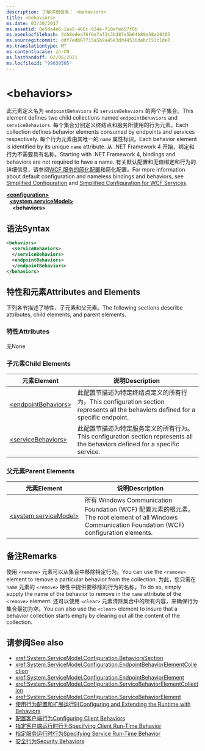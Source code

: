 ```yaml
---
description: 了解详细信息： <behaviors>
title: <behaviors>
ms.date: 03/30/2017
ms.assetid: 0e5da4e6-1aa5-466c-924e-f10efee57f0b
ms.openlocfilehash: 3cb8edea76f6e7af3c3b387e5b04b89e58a28305
ms.sourcegitcommit: ddf7edb67715a5b9a45e3dd44536dabc153c1de0
ms.translationtype: MT
ms.contentlocale: zh-CN
ms.lasthandoff: 02/06/2021
ms.locfileid: "99639505"
---
```

# \<behaviors>

<span data-ttu-id="bdf70-102">此元素定义名为 `endpointBehaviors` 和 `serviceBehaviors` 的两个子集合。</span><span class="sxs-lookup"><span data-stu-id="bdf70-102">This element defines two child collections named `endpointBehaviors` and `serviceBehaviors`.</span></span>  <span data-ttu-id="bdf70-103">每个集合分别定义终结点和服务所使用的行为元素。</span><span class="sxs-lookup"><span data-stu-id="bdf70-103">Each collection defines behavior elements consumed by endpoints and services respectively.</span></span> <span data-ttu-id="bdf70-104">每个行为元素由其唯一的 `name` 属性标识。</span><span class="sxs-lookup"><span data-stu-id="bdf70-104">Each behavior element is identified by its unique `name` attribute.</span></span> <span data-ttu-id="bdf70-105">从 .NET Framework 4 开始，绑定和行为不需要具有名称。</span><span class="sxs-lookup"><span data-stu-id="bdf70-105">Starting with .NET Framework 4, bindings and behaviors are not required to have a name.</span></span> <span data-ttu-id="bdf70-106">有关默认配置和无值绑定和行为的详细信息，请参阅[WCF 服务的](../../../wcf/samples/simplified-configuration-for-wcf-services.md)[简化配置](../../../wcf/simplified-configuration.md)和简化配置。</span><span class="sxs-lookup"><span data-stu-id="bdf70-106">For more information about default configuration and nameless bindings and behaviors, see [Simplified Configuration](../../../wcf/simplified-configuration.md) and [Simplified Configuration for WCF Services](../../../wcf/samples/simplified-configuration-for-wcf-services.md).</span></span>  
  
[**\<configuration>**](../configuration-element.md)\
&nbsp;&nbsp;[**\<system.serviceModel>**](system-servicemodel.md)\
&nbsp;&nbsp;&nbsp;&nbsp;**\<behaviors>**  
  
## <a name="syntax"></a><span data-ttu-id="bdf70-107">语法</span><span class="sxs-lookup"><span data-stu-id="bdf70-107">Syntax</span></span>  
  
```xml  
<behaviors>
  <serviceBehaviors>
  </serviceBehaviors>
  <endpointBehaviors>
  </endpointBehaviors>
</behaviors>
```  
  
## <a name="attributes-and-elements"></a><span data-ttu-id="bdf70-108">特性和元素</span><span class="sxs-lookup"><span data-stu-id="bdf70-108">Attributes and Elements</span></span>  

 <span data-ttu-id="bdf70-109">下列各节描述了特性、子元素和父元素。</span><span class="sxs-lookup"><span data-stu-id="bdf70-109">The following sections describe attributes, child elements, and parent elements.</span></span>  
  
### <a name="attributes"></a><span data-ttu-id="bdf70-110">特性</span><span class="sxs-lookup"><span data-stu-id="bdf70-110">Attributes</span></span>  

 <span data-ttu-id="bdf70-111">无</span><span class="sxs-lookup"><span data-stu-id="bdf70-111">None</span></span>  
  
### <a name="child-elements"></a><span data-ttu-id="bdf70-112">子元素</span><span class="sxs-lookup"><span data-stu-id="bdf70-112">Child Elements</span></span>  
  
|<span data-ttu-id="bdf70-113">元素</span><span class="sxs-lookup"><span data-stu-id="bdf70-113">Element</span></span>|<span data-ttu-id="bdf70-114">说明</span><span class="sxs-lookup"><span data-stu-id="bdf70-114">Description</span></span>|  
|-------------|-----------------|  
|[\<endpointBehaviors>](endpointbehaviors.md)|<span data-ttu-id="bdf70-115">此配置节描述为特定终结点定义的所有行为。</span><span class="sxs-lookup"><span data-stu-id="bdf70-115">This configuration section represents all the behaviors defined for a specific endpoint.</span></span>|  
|[\<serviceBehaviors>](servicebehaviors.md)|<span data-ttu-id="bdf70-116">此配置节描述为特定服务定义的所有行为。</span><span class="sxs-lookup"><span data-stu-id="bdf70-116">This configuration section represents all the behaviors defined for a specific service.</span></span>|  
  
### <a name="parent-elements"></a><span data-ttu-id="bdf70-117">父元素</span><span class="sxs-lookup"><span data-stu-id="bdf70-117">Parent Elements</span></span>  
  
|<span data-ttu-id="bdf70-118">元素</span><span class="sxs-lookup"><span data-stu-id="bdf70-118">Element</span></span>|<span data-ttu-id="bdf70-119">说明</span><span class="sxs-lookup"><span data-stu-id="bdf70-119">Description</span></span>|  
|-------------|-----------------|  
|[\<system.serviceModel>](system-servicemodel.md)|<span data-ttu-id="bdf70-120">所有 Windows Communication Foundation (WCF) 配置元素的根元素。</span><span class="sxs-lookup"><span data-stu-id="bdf70-120">The root element of all Windows Communication Foundation (WCF) configuration elements.</span></span>|  
  
## <a name="remarks"></a><span data-ttu-id="bdf70-121">备注</span><span class="sxs-lookup"><span data-stu-id="bdf70-121">Remarks</span></span>  

 <span data-ttu-id="bdf70-122">使用 `<remove>` 元素可以从集合中移除特定行为。</span><span class="sxs-lookup"><span data-stu-id="bdf70-122">You can use the `<remove>` element to remove a particular behavior from the collection.</span></span> <span data-ttu-id="bdf70-123">为此，您只需在 `name` 元素的 `<remove>` 特性中提供要移除的行为的名称。</span><span class="sxs-lookup"><span data-stu-id="bdf70-123">To do so, simply supply the name of the behavior to remove in the `name` attribute of the `<remove>` element.</span></span>  <span data-ttu-id="bdf70-124">还可以使用 `<clear>` 元素清除集合中的所有内容，来确保行为集合最初为空。</span><span class="sxs-lookup"><span data-stu-id="bdf70-124">You can also use the `<clear>` element to insure that a behavior collection starts empty by clearing out all the content of the collection.</span></span>  
  
## <a name="see-also"></a><span data-ttu-id="bdf70-125">请参阅</span><span class="sxs-lookup"><span data-stu-id="bdf70-125">See also</span></span>

- <xref:System.ServiceModel.Configuration.BehaviorsSection>
- <xref:System.ServiceModel.Configuration.EndpointBehaviorElementCollection>
- <xref:System.ServiceModel.Configuration.EndpointBehaviorElement>
- <xref:System.ServiceModel.Configuration.ServiceBehaviorElementCollection>
- <xref:System.ServiceModel.Configuration.ServiceBehaviorElement>
- [<span data-ttu-id="bdf70-126">使用行为配置和扩展运行时</span><span class="sxs-lookup"><span data-stu-id="bdf70-126">Configuring and Extending the Runtime with Behaviors</span></span>](../../../wcf/extending/configuring-and-extending-the-runtime-with-behaviors.md)
- [<span data-ttu-id="bdf70-127">配置客户端行为</span><span class="sxs-lookup"><span data-stu-id="bdf70-127">Configuring Client Behaviors</span></span>](../../../wcf/configuring-client-behaviors.md)
- [<span data-ttu-id="bdf70-128">指定客户端运行时行为</span><span class="sxs-lookup"><span data-stu-id="bdf70-128">Specifying Client Run-Time Behavior</span></span>](../../../wcf/specifying-client-run-time-behavior.md)
- [<span data-ttu-id="bdf70-129">指定服务运行时行为</span><span class="sxs-lookup"><span data-stu-id="bdf70-129">Specifying Service Run-Time Behavior</span></span>](../../../wcf/specifying-service-run-time-behavior.md)
- [<span data-ttu-id="bdf70-130">安全行为</span><span class="sxs-lookup"><span data-stu-id="bdf70-130">Security Behaviors</span></span>](../../../wcf/feature-details/security-behaviors-in-wcf.md)
